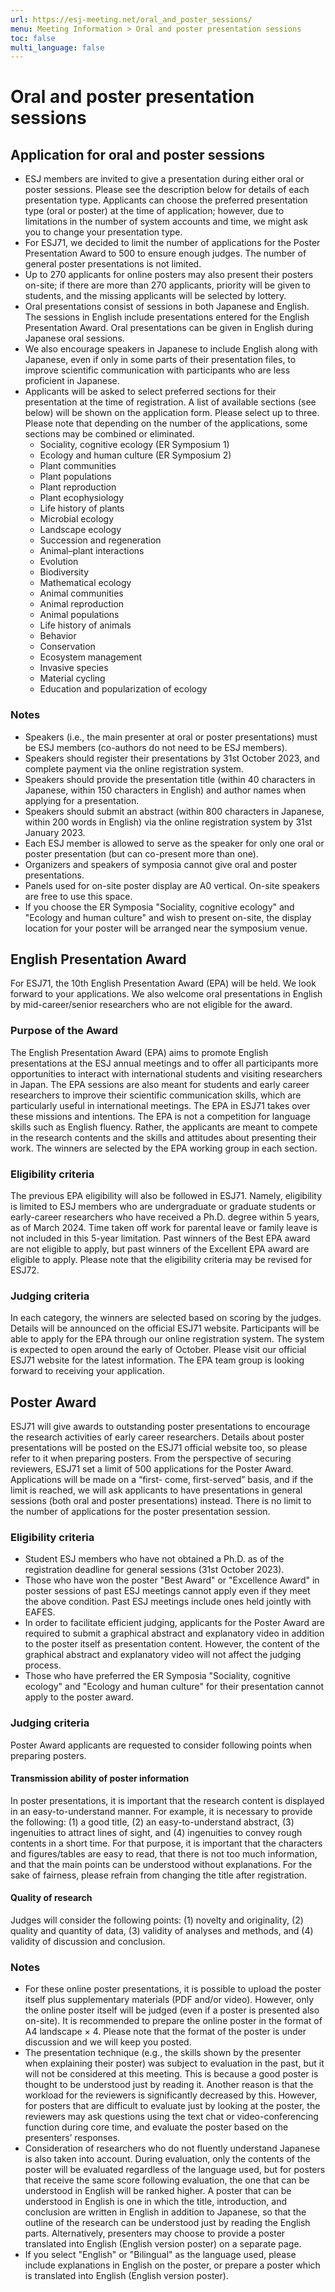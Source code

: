 ```yaml
---
url: https://esj-meeting.net/oral_and_poster_sessions/
menu: Meeting Information > Oral and poster presentation sessions
toc: false
multi_language: false
---
```


# Oral and poster presentation sessions

## Application for oral and poster sessions

* ESJ members are invited to give a presentation during either oral or poster sessions. Please see the description below for details of each presentation type. Applicants can choose the preferred presentation type (oral or poster) at the time of application; however, due to limitations in the number of system accounts and time, we might ask you to change your presentation type.
* For ESJ71, we decided to limit the number of applications for the Poster Presentation Award to 500 to ensure enough judges. The number of general poster presentations is not limited.
* Up to 270 applicants for online posters may also present their posters on-site; if there are more than 270 applicants, priority will be given to students, and the missing applicants will be selected by lottery.
* Oral presentations consist of sessions in both Japanese and English. The sessions in English include presentations entered for the English Presentation Award. Oral presentations can be given in English during Japanese oral sessions.
* We also encourage speakers in Japanese to include English along with Japanese, even if only in some parts of their presentation files, to improve scientific communication with participants who are less proficient in Japanese.
* Applicants will be asked to select preferred sections for their presentation at the time of registration. A list of available sections (see below) will be shown on the application form. Please select up to three. Please note that depending on the number of the applications, some sections may be combined or eliminated.
    * Sociality, cognitive ecology (ER Symposium 1)
    * Ecology and human culture (ER Symposium 2)
    * Plant communities
    * Plant populations
    * Plant reproduction
    * Plant ecophysiology
    * Life history of plants
    * Microbial ecology
    * Landscape ecology
    * Succession and regeneration
    * Animal–plant interactions
    * Evolution
    * Biodiversity
    * Mathematical ecology
    * Animal communities
    * Animal reproduction
    * Animal populations
    * Life history of animals
    * Behavior
    * Conservation
    * Ecosystem management
    * Invasive species
    * Material cycling
    * Education and popularization of ecology

### Notes

* Speakers (i.e., the main presenter at oral or poster presentations) must be ESJ members (co-authors do not need to be ESJ members).
* Speakers should register their presentations by 31st October 2023, and complete payment via the online registration system.
* Speakers should provide the presentation title (within 40 characters in Japanese, within 150 characters in English) and author names when applying for a presentation.
* Speakers should submit an abstract (within 800 characters in Japanese, within 200 words in English) via the online registration system by 31st January 2023.
* Each ESJ member is allowed to serve as the speaker for only one oral or poster presentation (but can co-present more than one).
* Organizers and speakers of symposia cannot give oral and poster presentations.
* Panels used for on-site poster display are A0 vertical. On-site speakers are free to use this space.
* If you choose the ER Symposia "Sociality, cognitive ecology" and "Ecology and human culture" and wish to present on-site, the display location for your poster will be arranged near the symposium venue.

## English Presentation Award

For ESJ71, the 10th English Presentation Award (EPA) will be held. We look forward to your applications. We also welcome oral presentations in English by mid-career/senior researchers who are not eligible for the award.

### Purpose of the Award

The English Presentation Award (EPA) aims to promote English presentations at the ESJ annual meetings and to offer all participants more opportunities to interact with international students and visiting researchers in Japan. The EPA sessions are also meant for students and early career researchers to improve their scientific communication skills, which are particularly useful in international meetings. The EPA in ESJ71 takes over these missions and intentions. The EPA is not a competition for language skills such as English fluency. Rather, the applicants are meant to compete in the research contents and the skills and attitudes about presenting their work. The winners are selected by the EPA working group in each section.

### Eligibility criteria

The previous EPA eligibility will also be followed in ESJ71. Namely, eligibility is limited to ESJ members who are undergraduate or graduate students or early-career researchers who have received a Ph.D. degree within 5 years, as of March 2024. Time taken off work for parental leave or family leave is not included in this 5-year limitation. Past winners of the Best EPA award are not eligible to apply, but past winners of the Excellent EPA award are eligible to apply. Please note that the eligibility criteria may be revised for ESJ72.

### Judging criteria

In each category, the winners are selected based on scoring by the judges. Details will be announced on the official ESJ71 website. Participants will be able to apply for the EPA through our online registration system. The system is expected to open around the early of October. Please visit our official ESJ71 website for the latest information. The EPA team group is looking forward to receiving your application.

## Poster Award

ESJ71 will give awards to outstanding poster presentations to encourage the research activities of early career researchers. Details about poster presentations will be posted on the ESJ71 official website too, so please refer to it when preparing posters. From the perspective of securing reviewers, ESJ71 set a limit of 500 applications for the Poster Award. Applications will be made on a “first- come, first-served” basis, and if the limit is reached, we will ask applicants to have presentations in general sessions (both oral and poster presentations) instead. There is no limit to the number of applications for the poster presentation session.

### Eligibility criteria

* Student ESJ members who have not obtained a Ph.D. as of the registration deadline for general sessions (31st October 2023).
* Those who have won the poster "Best Award" or "Excellence Award" in poster sessions of past ESJ meetings cannot apply even if they meet the above condition. Past ESJ meetings include ones held jointly with EAFES.
* In order to facilitate efficient judging, applicants for the Poster Award are required to submit a graphical abstract and explanatory video in addition to the poster itself as presentation content. However, the content of the graphical abstract and explanatory video will not affect the judging process.
* Those who have preferred the ER Symposia "Sociality, cognitive ecology" and "Ecology and human culture" for their presentation cannot apply to the poster award.

### Judging criteria

Poster Award applicants are requested to consider following points when preparing posters.

#### Transmission ability of poster information

In poster presentations, it is important that the research content is displayed in an easy-to-understand manner. For example, it is necessary to provide the following: (1) a good title, (2) an easy-to-understand abstract, (3) ingenuities to attract lines of sight, and (4) ingenuities to convey rough contents in a short time. For that purpose, it is important that the characters and figures/tables are easy to read, that there is not too much information, and that the main points can be understood without explanations. For the sake of fairness, please refrain from changing the title after registration.

#### Quality of research

Judges will consider the following points: (1) novelty and originality, (2) quality and quantity of data, (3) validity of analyses and methods, and (4) validity of discussion and conclusion.

### Notes

* For these online poster presentations, it is possible to upload the poster itself plus supplementary materials (PDF and/or video). However, only the online poster itself will be judged (even if a poster is presented also on-site). It is recommended to prepare the online poster in the format of A4 landscape × 4. Please note that the format of the poster is under discussion and we will keep you posted.
* The presentation technique (e.g., the skills shown by the presenter when explaining their poster) was subject to evaluation in the past, but it will not be considered at this meeting. This is because a good poster is thought to be understood just by reading it. Another reason is that the workload for the reviewers is significantly decreased by this. However, for posters that are difficult to evaluate just by looking at the poster, the reviewers may ask questions using the text chat or video-conferencing function during core time, and evaluate the poster based on the presenters’ responses.
* Consideration of researchers who do not fluently understand Japanese is also taken into account. During evaluation, only the contents of the poster will be evaluated regardless of the language used, but for posters that receive the same score following evaluation, the one that can be understood in English will be ranked higher. A poster that can be understood in English is one in which the title, introduction, and conclusion are written in English in addition to Japanese, so that the outline of the research can be understood just by reading the English parts. Alternatively, presenters may choose to provide a poster translated into English (English version poster) on a separate page.
* If you select "English" or "Bilingual" as the language used, please include explanations in English on the poster, or prepare a poster which is translated into English (English version poster).
